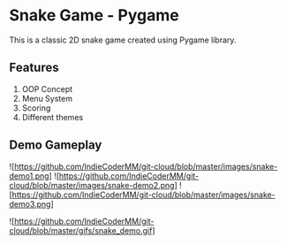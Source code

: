 # Snake Game - Pygame

This is a classic 2D snake game created using Pygame library. 

## Features
1. OOP Concept
2. Menu System
3. Scoring
4. Different themes

## Demo Gameplay
![https://github.com/IndieCoderMM/git-cloud/blob/master/images/snake-demo1.png]
![https://github.com/IndieCoderMM/git-cloud/blob/master/images/snake-demo2.png]
![https://github.com/IndieCoderMM/git-cloud/blob/master/images/snake-demo3.png]

![https://github.com/IndieCoderMM/git-cloud/blob/master/gifs/snake_demo.gif]


